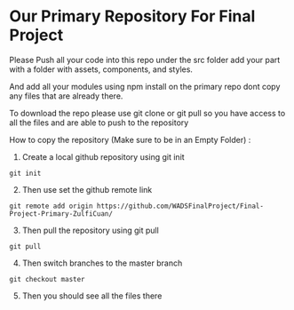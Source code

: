 # Our Primary Repository For Final Project

Please Push all your code into this repo under the src folder
add your part with a folder with assets, components, and styles.

And add all your modules using npm install on the primary repo dont copy any files that are already there.

To download the repo please use git clone or git pull so you have access to all the files and are able to push to the repository

How to copy the repository (Make sure to be in an Empty Folder) :
1. Create a local github repository using git init
```
git init
```
2. Then use set the github remote link
```
git remote add origin https://github.com/WADSFinalProject/Final-Project-Primary-ZulfiCuan/
```
3. Then pull the repository using git pull
```
git pull
```
4. Then switch branches to the master branch
```
git checkout master
```
5. Then you should see all the files there
